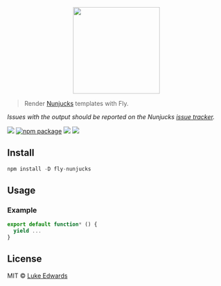 <div align="center">
  <a href="http://github.com/flyjs/fly">
    <img width=200px  src="https://cloud.githubusercontent.com/assets/8317250/8733685/0be81080-2c40-11e5-98d2-c634f076ccd7.png">
  </a>
</div>

> Render [Nunjucks](https://mozilla.github.io/nunjucks/) templates with Fly.

*Issues with the output should be reported on the Nunjucks [issue tracker](https://github.com/mozilla/nunjucks/issues).*

[![][fly-badge]][fly]
[![npm package][npm-ver-link]][releases]
[![][dl-badge]][npm-pkg-link]
[![][travis-badge]][travis-link]

## Install

```a
npm install -D fly-nunjucks
```

## Usage

### Example
```js
export default function* () {
  yield ...
}
```

## License

MIT © [Luke Edwards](https://lukeed.com)

[releases]:     https://github.com/lukeed/fly-nunjucks/releases
[fly]:          https://www.github.com/flyjs/fly
[fly-badge]:    https://img.shields.io/badge/fly-JS-05B3E1.svg?style=flat-square
[mit-badge]:    https://img.shields.io/badge/license-MIT-444444.svg?style=flat-square
[npm-pkg-link]: https://www.npmjs.org/package/fly-nunjucks
[npm-ver-link]: https://img.shields.io/npm/v/fly-nunjucks.svg?style=flat-square
[dl-badge]:     http://img.shields.io/npm/dm/fly-nunjucks.svg?style=flat-square
[travis-link]:  https://travis-ci.org/lukeed/fly-nunjucks
[travis-badge]: http://img.shields.io/travis/lukeed/fly-nunjucks.svg?style=flat-square
